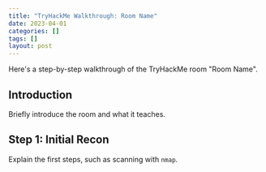 ```yaml
---
title: "TryHackMe Walkthrough: Room Name"
date: 2023-04-01
categories: []
tags: []
layout: post
---
```




Here's a step-by-step walkthrough of the TryHackMe room "Room Name".

## Introduction

Briefly introduce the room and what it teaches.

## Step 1: Initial Recon

Explain the first steps, such as scanning with `nmap`.
